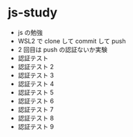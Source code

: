 # js-study

- js の勉強
- WSL2 で clone して commit して push
- 2 回目は push の認証ないか実験
- 認証テスト
- 認証テスト 2
- 認証テスト 3
- 認証テスト 4
- 認証テスト 5
- 認証テスト 6
- 認証テスト 7
- 認証テスト 8
- 認証テスト 9
